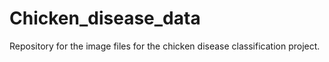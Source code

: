 # Chicken_disease_data
Repository for the image files for the chicken disease classification project.
